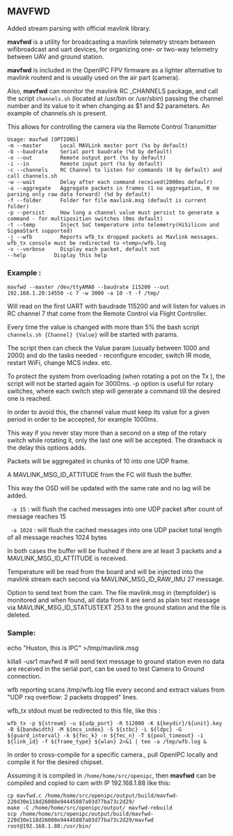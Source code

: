 ## MAVFWD

Added stream parsing with official mavlink library.

**mavfwd** is a utility for broadcasting a mavlink telemetry stream between wifibroadcast and uart devices, for organizing one- or two-way telemetry between UAV and ground station. 

**mavfwd** is included in the OpenIPC FPV firmware as a lighter alternative to mavlink routerd and is usually used on the air part (camera).

Also, **mavfwd** can monitor the mavlink RC _CHANNELS package, and call the script `channels.sh` (located at /usr/bin or /usr/sbin) passing the channel number and its value to it when changing as $1 and $2 parameters. An example of channels.sh is present.

This allows for controlling the camera via the Remote Control Transmitter

```
Usage: mavfwd [OPTIONS]
-m --master      Local MAVLink master port (%s by default)
-b --baudrate    Serial port baudrate (%d by default)
-o --out         Remote output port (%s by default)
-i --in          Remote input port (%s by default)
-c --channels    RC Channel to listen for commands (0 by default) and call channels.sh
-w --wait        Delay after each command received(2000ms defaulr)
-a --aggregate   Aggregate packets in frames (1 no aggregation, 0 no parsing only raw data forward) (%d by default) 
-f --folder      Folder for file mavlink.msg (default is current folder)
-p --persist     How long a channel value must persist to generate a command - for multiposition switches (0ms default)
-t --temp        Inject SoC temperature into telemetry(HiSilicon and SigmaStart supported)
-j --wfb         Reports wfb_tx dropped packets as Mavlink messages. wfb_tx console must be redirected to <temp>/wfb.log
-v --verbose     Display each packet, default not       
--help         Display this help
```

### Example :

```mavfwd --master /dev/ttyAMA0 --baudrate 115200 --out 192.168.1.20:14550 -c 7 -w 3000 -a 10 -t -f /tmp/```

Will read on the first UART with baudrade 115200 and will listen for values in RC channel 7 that come from the Remote Control via Flight Controller.

Every time the value is changed with more than 5% the bash script `channels.sh {Channel} {Value}` will be started with params.

The script then can check the Value param (usually between 1000 and 2000) and do the tasks needed - reconfigure encoder, switch IR mode, restart WiFi, change MCS index. etc.

To protect the system from overloading (when rotating a pot on the Tx ), the script will not be started again for 3000ms.
-p option is useful for rotary switches, where each switch step will generate a command till the desired one is reached. 

In order to avoid this, the channel value must keep its value for a given period in order to be accepted, for example 1000ms. 

This way if you never stay more than a second on a step of the rotary switch while rotating it, only the last one will be accepted. The drawback is the delay this options adds.

Packets will be aggregated in chunks of 10 into one UDP frame. 

A MAVLINK_MSG_ID_ATTITUDE from the FC will flush the buffer. 

This way the OSD will be updated with the same rate and no lag will be added.

` -a 15` : will flush the cached messages into one UDP packet after count of message reaches 15

` -a 1024` : will flush the cached messages into one UDP packet total length of all message reaches 1024 bytes

In both cases the buffer will be flushed if there are at least 3 packets and a MAVLINK_MSG_ID_ATTITUDE is received.

Temperature will be read from the board and will be injected into the mavlink stream each second via MAVLINK_MSG_ID_RAW_IMU 27 message.

Option to send text from the cam. The file mavlink.msg in {tempfolder} is monitored and when found, all data from it are send 
as plain text message via MAVLINK_MSG_ID_STATUSTEXT 253 to the ground station and the file is deleted.

### Sample:

echo "Huston, this is IPC" >/tmp/mavlink.msg

killall -usr1 mavfwd   # will send text message to ground station even no data are received in the serial port, can be used to test Camera to Ground connection.

wfb reporting scans /tmp/wfb.log file every second and extract values from "UDP rxq overflow: 2 packets dropped" lines. 

wfb_tx stdout must be redirected to this file, like this : 

```wfb_tx -p ${stream} -u ${udp_port} -R 512000 -K ${keydir}/${unit}.key -B ${bandwidth} -M ${mcs_index} -S ${stbc} -L ${ldpc} -G ${guard_interval} -k ${fec_k} -n ${fec_n} -T ${pool_timeout} -i ${link_id} -f ${frame_type} ${wlan} 2>&1 | tee -a /tmp/wfb.log &```

In order to cross-compile for a specific camera., pull OpenIPC locally and compile it for the desired chipset.

Assuming it is compiled in ```/home/home/src/openipc```, then **mavfwd** can be compiled and copied to cam with IP 192.168.1.88 like this:
```
cp mavfwd.c /home/home/src/openipc/output/build/mavfwd-220d30e118d26008e94445887a03d77ba73c2d29/
make -C /home/home/src/openipc/output/ mavfwd-rebuild
scp /home/home/src/openipc/output/build/mavfwd-220d30e118d26008e94445887a03d77ba73c2d29/mavfwd root@192.168.1.88:/usr/bin/
```
